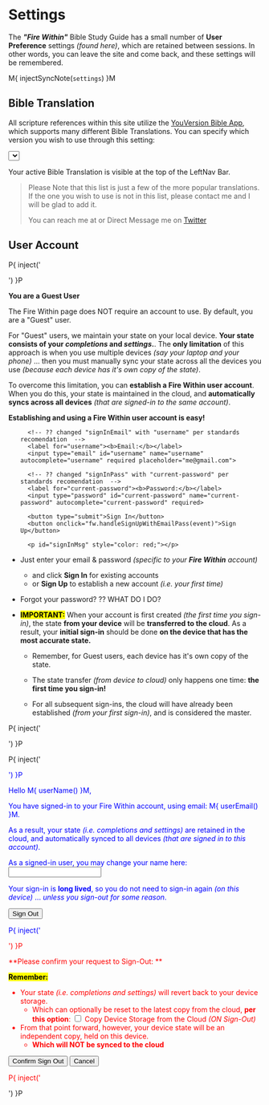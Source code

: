 # Settings

The _**"Fire Within"**_ Bible Study Guide has a small number of **User
Preference** settings _(found here)_, which are retained between
sessions.  In other words, you can leave the site and come back, and
these settings will be remembered.

M{ injectSyncNote(`settings`) }M

## Bible Translation

All scripture references within this site utilize the [YouVersion
Bible App](https://www.youversion.com/), which supports many different
Bible Translations.  You can specify which version you wish to use
through this setting:

<select id="bibleTranslations"></select>
<script>
  withFW( ()=>fw.genBibleTranslationsSelection('bibleTranslations') )
</script>

Your active Bible Translation is visible at the top of the LeftNav
Bar.

> Please Note that this list is just a few of the more popular
> translations.  If the one you wish to use is not in this list,
> please contact me and I will be glad to add it.
>
> You can reach me at
> <span id="inquire"></span>
> or Direct Message me on [Twitter](https://twitter.com/kevinast)

<script>
  withFW( ()=>fw.addInquire('Fire%20Within%20Bible%20Translation%20Request') )
</script>


## User Account

P{ inject('<div id="sign-in-form-guest">') }P

**You are a Guest User**

The Fire Within page does NOT require an account to use.  By default,
you are a "Guest" user.

For "Guest" users, we maintain your state on your local device.
**Your state consists of your _completions_ and _settings_.**. The
**only limitation** of this approach is when you use multiple devices
_(say your laptop and your phone)_ ... then you must manually sync
your state across all the devices you use _(because each device has
it's own copy of the state)_.

To overcome this limitation, you can **establish a Fire Within user
account**.  When you do this, your state is maintained in the cloud,
and **automatically syncs across all devices** _(that are signed-in to
the same account)_.

**Establishing and using a Fire Within user account is easy!**

<!-- Our sign-in form, that gathers email/pass.
     - A "submit" button type is used to facilitate auto submit on text-box enter
 -->

<ul> <!-- poor-man's indentation -->
  <form id="signInForm" onsubmit="fw.handleSignInWithEmailPass(event)">
  
      <!-- ?? changed "signInEmail" with "username" per standards recomendation  -->
      <label for="username"><b>Email:</b></label>
      <input type="email" id="username" name="username" autocomplete="username" required placeholder="me@gmail.com">
  
      <!-- ?? changed "signInPass" with "current-password" per standards recomendation  -->
      <label for="current-password"><b>Password:</b></label>
      <input type="password" id="current-password" name="current-password" autocomplete="current-password" required>
  
      <button type="submit">Sign In</button>
      <button onclick="fw.handleSignUpWithEmailPass(event)">Sign Up</button>
  
      <p id="signInMsg" style="color: red;"></p>
  </form>
</ul>

- Just enter your email & password _(specific to your **Fire Within** account)_
  - and click **Sign In** for existing accounts
  - or **Sign Up** to establish a new account _(i.e. your first time)_


- Forgot your password? ?? WHAT DO I DO?

- <mark><b>IMPORTANT:</b></mark> When your account is first created
  _(the first time you sign-in)_, the state **from your device** will be
  **transferred to the cloud**.  As a result, your **initial sign-in**
  should be done **on the device that has the most accurate state.**

  - Remember, for Guest users, each device has it's own copy of the
    state.

  - The state transfer _(from device to cloud)_ only happens one time:
    **the first time you sign-in!**

  - For all subsequent sign-ins, the cloud will have already been
    established _(from your first sign-in)_, and is considered the
    master.

P{ inject('<div id="explain-sms-text-exceeded" style="display: none;">') }P

<mark><b>SMS Text Limit Exceeded:</b></mark>
- Fire Within accounts use an entry-level service plan to persist it's data in the cloud
- This plan is limits the number of SMS Text messages allowed at a given time
- If you receive an **"SMS Text Limit Exceeded"** message, simply try again in a short time _(20-30 mins)_
- This **limitation should NOT be an issue** because sign-ins are **"long lived"** _(basically forever)_
  ... _in other words, sign-ins do not need to be repeated on a given device, unless you sign-out for some reason_

P{ inject('</div>') }P

P{ inject('</div> <div id="sign-in-form-signed-in" style="color: blue;">') }P

Hello M{ userName() }M,

You have signed-in to your Fire Within account, using email: M{ userEmail() }M.

As a result, your state _(i.e. completions and settings)_ are retained
in the cloud, and automatically synced to all devices _(that are
signed in to this account)_.

<div>
As a signed-in user, you may change your name here:
<input type="text" id="maintainUserName" maxlength="15" onblur="fw.maintainUserName(event)"/>
<p id="maintainUserNameMsg" style="color: red;"></p>
</div>

Your sign-in is **long lived**, so you do not need to sign-in again
_(on this device)_ ... _unless you sign-out for some reason_.

<button onclick="fw.requestSignOutConfirmation()">Sign Out</button>

P{ inject('</div> <div id="sign-out-confirmation" style="color: red;">') }P

**Please confirm your request to Sign-Out: **

<mark><b>Remember:</b></mark>

- Your state _(i.e. completions and settings)_ will revert back to your device storage.
  - Which can optionally be reset to the latest copy from the cloud, **per this option**:
    <label><input type="checkbox" onclick="fw.handleSetting_syncDeviceStoreOnSignOut(this);" id="setting_syncDeviceStoreOnSignOut"> Copy Device Storage from the Cloud <i>(ON Sign-Out)</i></label>
- From that point forward, however, your device state will be an independent copy, held on this device.
  - **Which will NOT be synced to the cloud**

<button onclick="fw.signOut()">Confirm Sign Out</button>
<button onclick="fw.cancelSignOutConfirmation()">Cancel</button>

P{ inject('</div>') }P
